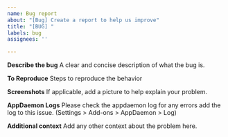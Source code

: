 ```yaml
---
name: Bug report
about: "[Bug] Create a report to help us improve"
title: "[BUG] "
labels: bug
assignees: ''

---
```


**Describe the bug**
A clear and concise description of what the bug is.

**To Reproduce**
Steps to reproduce the behavior

**Screenshots**
If applicable, add a picture to help explain your problem.

**AppDaemon Logs**
Please check the appdaemon log for any errors add the log to this issue. (Settings > Add-ons > AppDaemon > Log)

**Additional context**
Add any other context about the problem here.
